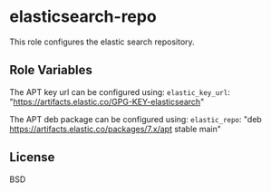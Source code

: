 elasticsearch-repo
=========

This role configures the elastic search repository.


Role Variables
--------------

The APT key url can be configured using:
`elastic_key_url`: "https://artifacts.elastic.co/GPG-KEY-elasticsearch"

The APT deb package can be configured using:
`elastic_repo`: "deb https://artifacts.elastic.co/packages/7.x/apt stable main"

License
-------

BSD
